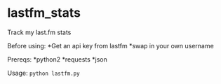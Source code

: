 # lastfm_stats
Track my last.fm stats

Before using:
*Get an api key from lastfm
*swap in your own username

Prereqs:
*python2
*requests
*json

Usage:
`python lastfm.py`
